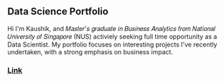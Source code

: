 ## Data Science Portfolio 
Hi I'm Kaushik, and 𝑀𝑎𝑠𝑡𝑒𝑟'𝑠 𝑔𝑟𝑎𝑑𝑢𝑎𝑡𝑒 𝑖𝑛 𝐵𝑢𝑠𝑖𝑛𝑒𝑠𝑠 𝐴𝑛𝑎𝑙𝑦𝑡𝑖𝑐𝑠 𝑓𝑟𝑜𝑚 𝑁𝑎𝑡𝑖𝑜𝑛𝑎𝑙 𝑈𝑛𝑖𝑣𝑒𝑟𝑠𝑖𝑡𝑦 𝑜𝑓 𝑆𝑖𝑛𝑔𝑎𝑝𝑜𝑟𝑒 (NUS) activiely seeking full time opportunity as a Data Scientist. My portfolio focuses on interesting projects I've recently undertaken, with a strong emphasis on business impact.
<h3><a href="https://kaushikkishen.github.io/">Link</a></h3>


